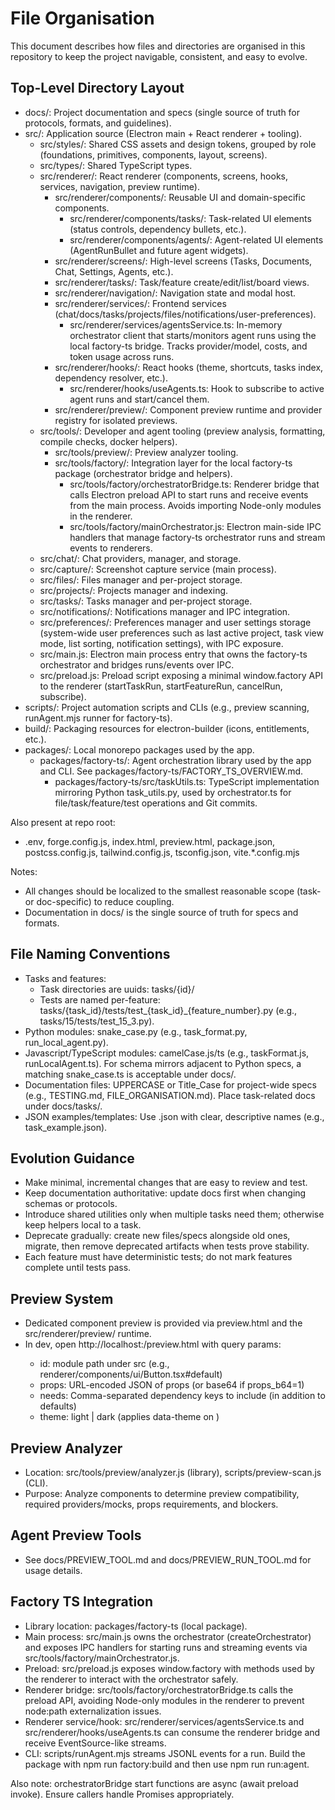 # File Organisation

This document describes how files and directories are organised in this repository to keep the project navigable, consistent, and easy to evolve.

## Top-Level Directory Layout
- docs/: Project documentation and specs (single source of truth for protocols, formats, and guidelines).
- src/: Application source (Electron main + React renderer + tooling).
  - src/styles/: Shared CSS assets and design tokens, grouped by role (foundations, primitives, components, layout, screens).
  - src/types/: Shared TypeScript types.
  - src/renderer/: React renderer (components, screens, hooks, services, navigation, preview runtime).
    - src/renderer/components/: Reusable UI and domain-specific components.
      - src/renderer/components/tasks/: Task-related UI elements (status controls, dependency bullets, etc.).
      - src/renderer/components/agents/: Agent-related UI elements (AgentRunBullet and future agent widgets).
    - src/renderer/screens/: High-level screens (Tasks, Documents, Chat, Settings, Agents, etc.).
    - src/renderer/tasks/: Task/feature create/edit/list/board views.
    - src/renderer/navigation/: Navigation state and modal host.
    - src/renderer/services/: Frontend services (chat/docs/tasks/projects/files/notifications/user-preferences).
      - src/renderer/services/agentsService.ts: In-memory orchestrator client that starts/monitors agent runs using the local factory-ts bridge. Tracks provider/model, costs, and token usage across runs.
    - src/renderer/hooks/: React hooks (theme, shortcuts, tasks index, dependency resolver, etc.).
      - src/renderer/hooks/useAgents.ts: Hook to subscribe to active agent runs and start/cancel them.
    - src/renderer/preview/: Component preview runtime and provider registry for isolated previews.
  - src/tools/: Developer and agent tooling (preview analysis, formatting, compile checks, docker helpers).
    - src/tools/preview/: Preview analyzer tooling.
    - src/tools/factory/: Integration layer for the local factory-ts package (orchestrator bridge and helpers).
      - src/tools/factory/orchestratorBridge.ts: Renderer bridge that calls Electron preload API to start runs and receive events from the main process. Avoids importing Node-only modules in the renderer.
      - src/tools/factory/mainOrchestrator.js: Electron main-side IPC handlers that manage factory-ts orchestrator runs and stream events to renderers.
  - src/chat/: Chat providers, manager, and storage.
  - src/capture/: Screenshot capture service (main process).
  - src/files/: Files manager and per-project storage.
  - src/projects/: Projects manager and indexing.
  - src/tasks/: Tasks manager and per-project storage.
  - src/notifications/: Notifications manager and IPC integration.
  - src/preferences/: Preferences manager and user settings storage (system-wide user preferences such as last active project, task view mode, list sorting, notification settings), with IPC exposure.
  - src/main.js: Electron main process entry that owns the factory-ts orchestrator and bridges runs/events over IPC.
  - src/preload.js: Preload script exposing a minimal window.factory API to the renderer (startTaskRun, startFeatureRun, cancelRun, subscribe).
- scripts/: Project automation scripts and CLIs (e.g., preview scanning, runAgent.mjs runner for factory-ts).
- build/: Packaging resources for electron-builder (icons, entitlements, etc.).
- packages/: Local monorepo packages used by the app.
  - packages/factory-ts/: Agent orchestration library used by the app and CLI. See packages/factory-ts/FACTORY_TS_OVERVIEW.md.
    - packages/factory-ts/src/taskUtils.ts: TypeScript implementation mirroring Python task_utils.py, used by orchestrator.ts for file/task/feature/test operations and Git commits.

Also present at repo root:
- .env, forge.config.js, index.html, preview.html, package.json, postcss.config.js, tailwind.config.js, tsconfig.json, vite.*.config.mjs

Notes:
- All changes should be localized to the smallest reasonable scope (task- or doc-specific) to reduce coupling.
- Documentation in docs/ is the single source of truth for specs and formats.

## File Naming Conventions
- Tasks and features:
  - Task directories are uuids: tasks/{id}/
  - Tests are named per-feature: tasks/{task_id}/tests/test_{task_id}_{feature_number}.py (e.g., tasks/15/tests/test_15_3.py).
- Python modules: snake_case.py (e.g., task_format.py, run_local_agent.py).
- Javascript/TypeScript modules: camelCase.js/ts (e.g., taskFormat.js, runLocalAgent.ts). For schema mirrors adjacent to Python specs, a matching snake_case.ts is acceptable under docs/.
- Documentation files: UPPERCASE or Title_Case for project-wide specs (e.g., TESTING.md, FILE_ORGANISATION.md). Place task-related docs under docs/tasks/.
- JSON examples/templates: Use .json with clear, descriptive names (e.g., task_example.json).

## Evolution Guidance
- Make minimal, incremental changes that are easy to review and test.
- Keep documentation authoritative: update docs first when changing schemas or protocols.
- Introduce shared utilities only when multiple tasks need them; otherwise keep helpers local to a task.
- Deprecate gradually: create new files/specs alongside old ones, migrate, then remove deprecated artifacts when tests prove stability.
- Each feature must have deterministic tests; do not mark features complete until tests pass.

## Preview System
- Dedicated component preview is provided via preview.html and the src/renderer/preview/ runtime.
- In dev, open http://localhost:<vite-port>/preview.html with query params:
  - id: module path under src (e.g., renderer/components/ui/Button.tsx#default)
  - props: URL-encoded JSON of props (or base64 if props_b64=1)
  - needs: Comma-separated dependency keys to include (in addition to defaults)
  - theme: light | dark (applies data-theme on <html>)

## Preview Analyzer
- Location: src/tools/preview/analyzer.js (library), scripts/preview-scan.js (CLI).
- Purpose: Analyze components to determine preview compatibility, required providers/mocks, props requirements, and blockers.

## Agent Preview Tools
- See docs/PREVIEW_TOOL.md and docs/PREVIEW_RUN_TOOL.md for usage details.

## Factory TS Integration
- Library location: packages/factory-ts (local package).
- Main process: src/main.js owns the orchestrator (createOrchestrator) and exposes IPC handlers for starting runs and streaming events via src/tools/factory/mainOrchestrator.js.
- Preload: src/preload.js exposes window.factory with methods used by the renderer to interact with the orchestrator safely.
- Renderer bridge: src/tools/factory/orchestratorBridge.ts calls the preload API, avoiding Node-only modules in the renderer to prevent node:path externalization issues.
- Renderer service/hook: src/renderer/services/agentsService.ts and src/renderer/hooks/useAgents.ts can consume the renderer bridge and receive EventSource-like streams.
- CLI: scripts/runAgent.mjs streams JSONL events for a run. Build the package with npm run factory:build and then use npm run run:agent.

Also note: orchestratorBridge start functions are async (await preload invoke). Ensure callers handle Promises appropriately.
